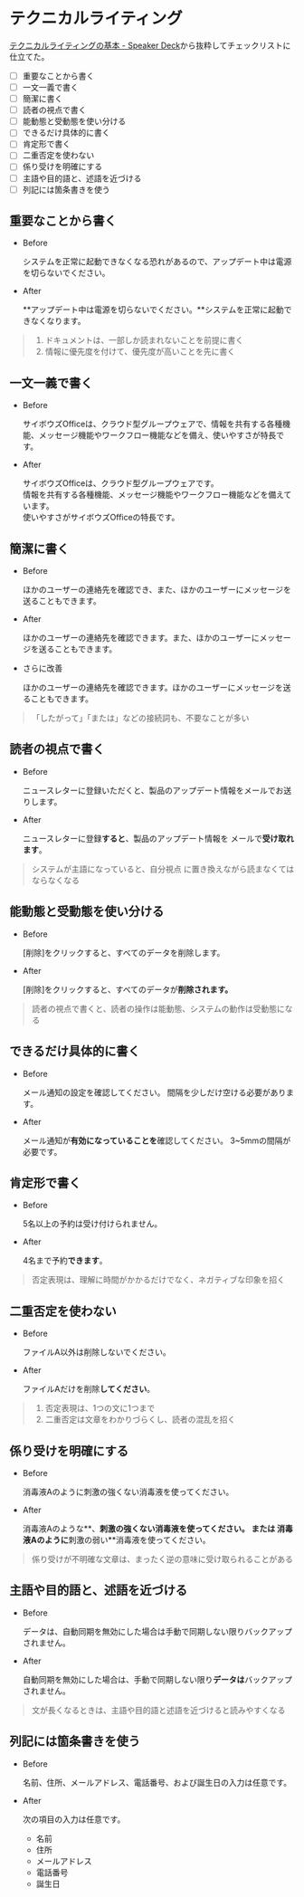 # テクニカルライティング

[テクニカルライティングの基本 - Speaker Deck](https://speakerdeck.com/naohiro_nakata/technicalwriting)から抜粋してチェックリストに仕立てた。

- [ ] 重要なことから書く
- [ ] 一文一義で書く
- [ ] 簡潔に書く
- [ ] 読者の視点で書く
- [ ] 能動態と受動態を使い分ける
- [ ] できるだけ具体的に書く
- [ ] 肯定形で書く
- [ ] 二重否定を使わない
- [ ] 係り受けを明確にする
- [ ] 主語や目的語と、述語を近づける
- [ ] 列記には箇条書きを使う

## 重要なことから書く

- Before

  システムを正常に起動できなくなる恐れがあるので、アップデート中は電源を切らないでください。

- After

  **アップデート中は電源を切らないでください。**システムを正常に起動できなくなります。

> 1. ドキュメントは、一部しか読まれないことを前提に書く
> 2. 情報に優先度を付けて、優先度が高いことを先に書く

## 一文一義で書く

- Before

  サイボウズOfficeは、クラウド型グループウェアで、情報を共有する各種機能、メッセージ機能やワークフロー機能などを備え、使いやすさが特長です。

- After

  サイボウズOfficeは、クラウド型グループウェアです。  
  情報を共有する各種機能、メッセージ機能やワークフロー機能などを備えています。  
  使いやすさがサイボウズOfficeの特長です。

## 簡潔に書く

- Before

  ほかのユーザーの連絡先を確認でき、また、ほかのユーザーにメッセージを送ることもできます。

- After

  ほかのユーザーの連絡先を確認できます。また、ほかのユーザーにメッセージを送ることもできます。

- さらに改善

  ほかのユーザーの連絡先を確認できます。ほかのユーザーにメッセージを送ることもできます。

> 「したがって」「または」などの接続詞も、不要なことが多い

## 読者の視点で書く

- Before

  ニュースレターに登録いただくと、製品のアップデート情報をメールでお送りします。

- After

  ニュースレターに登録**すると**、製品のアップデート情報を メールで**受け取れます**。

> システムが主語になっていると、自分視点 に置き換えながら読まなくてはならなくなる

## 能動態と受動態を使い分ける

- Before

  [削除]をクリックすると、すべてのデータを削除します。

- After

  [削除]をクリックすると、すべてのデータが**削除されます。**

> 読者の視点で書くと、読者の操作は能動態、システムの動作は受動態になる

## できるだけ具体的に書く

- Before

  メール通知の設定を確認してください。
  間隔を少しだけ空ける必要があります。

- After

  メール通知が**有効になっていることを**確認してください。
  3~5mmの間隔が必要です。

## 肯定形で書く

- Before

  5名以上の予約は受け付けられません。

- After

  4名まで予約**できます**。

> 否定表現は、理解に時間がかかるだけでなく、ネガティブな印象を招く

## 二重否定を使わない

- Before

  ファイルA以外は削除しないでください。

- After

  ファイルAだけを削除**してください**。

> 1. 否定表現は、1つの文に1つまで
> 2. 二重否定は文章をわかりづらくし、読者の混乱を招く

## 係り受けを明確にする

- Before

  消毒液Aのように刺激の強くない消毒液を使ってください。

- After

  消毒液Aのような**、**刺激の強くない消毒液を使ってください。
  または
  消毒液Aのように**刺激の弱い**消毒液を使ってください。

> 係り受けが不明確な文章は、まったく逆の意味に受け取られることがある

## 主語や目的語と、述語を近づける

- Before

  データは、自動同期を無効にした場合は手動で同期しない限りバックアップされません。

- After

  自動同期を無効にした場合は、手動で同期しない限り**データは**バックアップされません。

> 文が長くなるときは、主語や目的語と述語を近づけると読みやすくなる

## 列記には箇条書きを使う

- Before

  名前、住所、メールアドレス、電話番号、および誕生日の入力は任意です。

- After

  次の項目の入力は任意です。
  - 名前
  - 住所
  - メールアドレス
  - 電話番号
  - 誕生日
